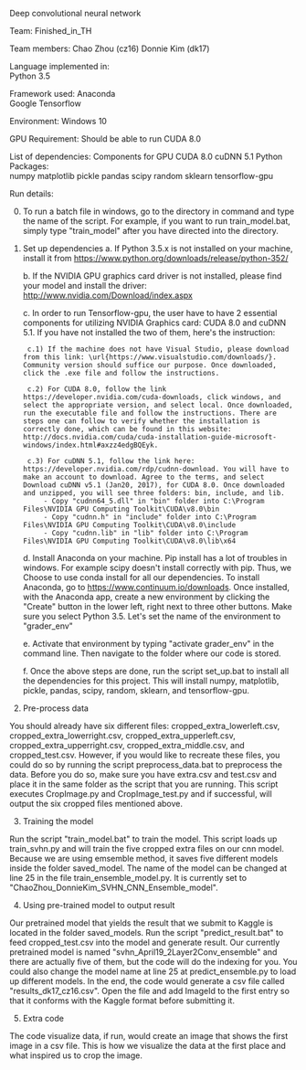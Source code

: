 Deep convolutional neural network

Team: 
Finished_in_TH

Team members: 
Chao Zhou (cz16)
Donnie Kim (dk17)

Language implemented in:	
Python 3.5

Framework used:
Anaconda	
Google Tensorflow

Environment:
Windows 10

GPU Requirement:
Should be able to run CUDA 8.0

List of dependencies:
Components for GPU
	CUDA 8.0
	cuDNN 5.1
Python Packages:	
	numpy
	matplotlib
	pickle
	pandas
	scipy
	random
	sklearn
	tensorflow-gpu

Run details:

0. To run a batch file in windows, go to the directory in command and type the name of the script. For example, if you want to run train_model.bat, simply type "train_model" after you have directed into the directory.

1. Set up dependencies
	a. If Python 3.5.x is not installed on your machine, install it from https://www.python.org/downloads/release/python-352/
	
	b. If the NVIDIA GPU graphics card driver is not installed, please find your model and install the driver: http://www.nvidia.com/Download/index.aspx

	c. In order to run Tensorflow-gpu, the user have to have 2 essential components for utilizing NVIDIA Graphics card: CUDA 8.0 and cuDNN 5.1. If you have not installed the two of them, here's the instruction:

		c.1) If the machine does not have Visual Studio, please download from this link: \url{https://www.visualstudio.com/downloads/}. Community version should suffice our purpose. Once downloaded, click the .exe file and follow the instructions.

		c.2) For CUDA 8.0, follow the link https://developer.nvidia.com/cuda-downloads, click windows, and select the appropriate version, and select local. Once downloaded, run the executable file and follow the instructions. There are steps one can follow to verify whether the installation is correctly done, which can be found in this website: http://docs.nvidia.com/cuda/cuda-installation-guide-microsoft-windows/index.html#axzz4edgBQEyk.

		c.3) For cuDNN 5.1, follow the link here: https://developer.nvidia.com/rdp/cudnn-download. You will have to make an account to download. Agree to the terms, and select Download cuDNN v5.1 (Jan20, 2017), for CUDA 8.0. Once downloaded and unzipped, you will see three folders: bin, include, and lib.  
			- Copy "cudnn64_5.dll" in "bin" folder into C:\Program Files\NVIDIA GPU Computing Toolkit\CUDA\v8.0\bin
			- Copy "cudnn.h" in "include" folder into C:\Program Files\NVIDIA GPU Computing Toolkit\CUDA\v8.0\include
			- Copy "cudnn.lib" in "lib" folder into C:\Program Files\NVIDIA GPU Computing Toolkit\CUDA\v8.0\lib\x64

	d. Install Anaconda on your machine. Pip install has a lot of troubles in windows. For example scipy doesn't install correctly with pip. Thus, we Choose to use conda install for all our dependencies. To install Anaconda, go to https://www.continuum.io/downloads. Once installed, with the Anaconda app, create a new environment by clicking the "Create" button in the lower left, right next to three other buttons. Make sure you select Python 3.5. Let's set the name of the environment to "grader_env"
	
	e. Activate that environment by typing "activate grader_env" in the command line. Then navigate to the folder where our code is stored.
	
	f. Once the above steps are done, run the script set_up.bat to install all the dependencies for this project. This will install numpy, matplotlib, pickle, pandas, scipy, random, sklearn, and tensorflow-gpu.

	
2. Pre-process data
	
You should already have six different files: cropped_extra_lowerleft.csv, cropped_extra_lowerright.csv, cropped_extra_upperleft.csv, 
cropped_extra_upperright.csv, cropped_extra_middle.csv, and cropped_test.csv. However, if you would like to recreate these files, you could do so by running the script preprocess_data.bat to preprocess the data. Before you do so, make sure you have extra.csv and test.csv and place it in the same folder as the script that you are running. This script executes CropImage.py and CropImage_test.py and if successful, will output the six cropped files mentioned above.

	
3. Training the model
	
Run the script "train_model.bat" to train the model. This script loads up train_svhn.py and will train the five cropped extra files on our cnn model. 
Because we are using emsemble method, it saves five different models inside the folder saved_model. The name of the model can be changed at line 25 in the file train_ensemble_model.py. It is currently set to "ChaoZhou_DonnieKim_SVHN_CNN_Ensemble_model".

4. Using pre-trained model to output result
	
Our pretrained model that yields the result that we submit to Kaggle is located in the folder saved_models. Run the script "predict_result.bat" to feed cropped_test.csv into the model and generate result. Our currently pretrained model is named "svhn_April19_2Layer2Conv_ensemble" and there are actually five of them, but the code will do the indexing for you. You could also change the model name at line 25 at predict_ensemble.py to load up different models. In the end, the code would generate a csv file called "results_dk17_cz16.csv". Open the file and add ImageId to the first entry so that it conforms with the Kaggle format before submitting it. 

5. Extra code

The code visualize data, if run, would create an image that shows the first image in a csv file. This is how we visualize the data at the first place and what inspired us to crop the image.